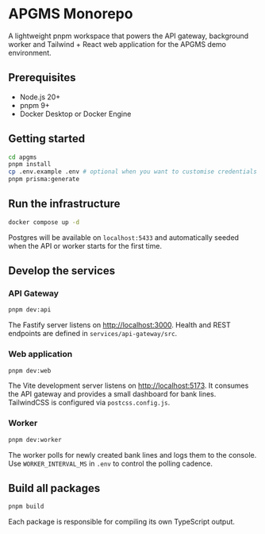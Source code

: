 # APGMS Monorepo

A lightweight pnpm workspace that powers the API gateway, background worker and Tailwind + React web application for the APGMS demo environment.

## Prerequisites

- Node.js 20+
- pnpm 9+
- Docker Desktop or Docker Engine

## Getting started

```sh
cd apgms
pnpm install
cp .env.example .env # optional when you want to customise credentials
pnpm prisma:generate
```

## Run the infrastructure

```sh
docker compose up -d
```

Postgres will be available on `localhost:5433` and automatically seeded when the API or worker starts for the first time.

## Develop the services

### API Gateway

```sh
pnpm dev:api
```

The Fastify server listens on <http://localhost:3000>. Health and REST endpoints are defined in `services/api-gateway/src`.

### Web application

```sh
pnpm dev:web
```

The Vite development server listens on <http://localhost:5173>. It consumes the API gateway and provides a small dashboard for bank lines. TailwindCSS is configured via `postcss.config.js`.

### Worker

```sh
pnpm dev:worker
```

The worker polls for newly created bank lines and logs them to the console. Use `WORKER_INTERVAL_MS` in `.env` to control the polling cadence.

## Build all packages

```sh
pnpm build
```

Each package is responsible for compiling its own TypeScript output.
